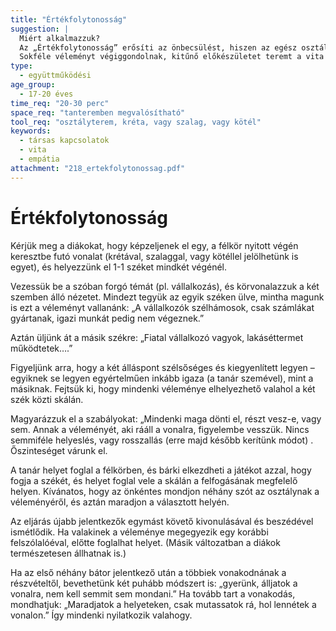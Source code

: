 ```yaml
---
title: "Értékfolytonosság"
suggestion: | 
  Miért alkalmazzuk?
  Az „Értékfolytonosság” erősíti az önbecsülést, hiszen az egész osztály odafigyel minden egyes diákra. 
  Sokféle véleményt végiggondolnak, kitűnő előkészületet teremt a vita művészetére, amely alapvető minden aktív állampolgár számára.
type:
  - együttműködési
age_group:
  - 17-20 éves
time_req: "20-30 perc"
space_req: "tanteremben megvalósítható"
tool_req: "osztályterem, kréta, vagy szalag, vagy kötél"
keywords: 
  - társas kapcsolatok
  - vita
  - empátia
attachment: "218_ertekfolytonossag.pdf"
---
```


# Értékfolytonosság

Kérjük meg a diákokat, hogy képzeljenek el egy, a félkör nyitott végén keresztbe futó vonalat (krétával, szalaggal, vagy kötéllel jelölhetünk is egyet), és helyezzünk el 1-1 széket mindkét végénél.

Vezessük be a szóban forgó témát (pl. vállalkozás), és körvonalazzuk a két szemben álló nézetet. Mindezt tegyük az egyik széken ülve, mintha magunk is ezt a véleményt vallanánk: „A vállalkozók szélhámosok, csak számlákat gyártanak, igazi munkát pedig nem végeznek.”

Aztán üljünk át a másik székre: „Fiatal vállalkozó vagyok, lakáséttermet működtetek….”

Figyeljünk arra, hogy a két álláspont szélsőséges és kiegyenlített legyen – egyiknek se legyen egyértelműen inkább igaza (a tanár szemével), mint a másiknak. Fejtsük ki, hogy mindenki véleménye elhelyezhető valahol a két szék közti skálán.

Magyarázzuk el a szabályokat: „Mindenki maga dönti el, részt vesz-e, vagy sem. Annak a véleményét, aki rááll a vonalra, figyelembe vesszük. Nincs semmiféle helyeslés, vagy rosszallás (erre majd később kerítünk módot) . Őszinteséget várunk el.

A tanár helyet foglal a félkörben, és bárki elkezdheti a játékot azzal, hogy fogja a székét, és helyet foglal vele a skálán a felfogásának megfelelő helyen. Kívánatos, hogy az önkéntes mondjon néhány szót az osztálynak a véleményéről, és aztán maradjon a választott helyén.

Az eljárás újabb jelentkezők egymást követő kivonulásával és beszédével ismétlődik. Ha valakinek a véleménye megegyezik egy korábbi felszólalóéval, előtte foglalhat helyet. (Másik változatban a diákok természetesen állhatnak is.)

Ha az első néhány bátor jelentkező után a többiek vonakodnának a részvételtől, bevethetünk két puhább módszert is: „gyerünk, álljatok a vonalra, nem kell semmit sem mondani.” Ha tovább tart a vonakodás, mondhatjuk: „Maradjatok a helyeteken, csak mutassatok rá, hol lennétek a vonalon.” Így mindenki nyilatkozik valahogy.
  
  
